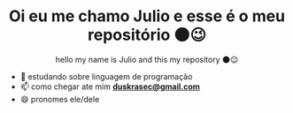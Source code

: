 <h1 align="center"> Oi eu me chamo Julio e esse é o meu repositório 🌑😉 </h1>
<p align="center"> hello my name is Julio and this my repository 🌑😉 </p>


- 🌱 estudando  sobre linguagem de programação
- 📫  como chegar ate mim **duskrasec@gmail.com**
- 😄  pronomes ele/dele
